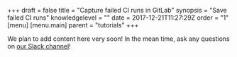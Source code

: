+++
draft = false
title = "Capture failed CI runs in GitLab"
synopsis = "Save failed CI runs"
knowledgelevel = ""
date = 2017-12-21T11:27:29Z
order = "1"
[menu]
  [menu.main]
    parent = "tutorials"
+++

We plan to add content here very soon! In the mean time, ask any questions on [our Slack channel](https://dotmesh-community.slack.com/)!
